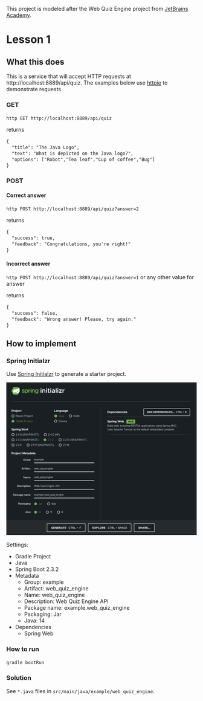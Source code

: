 This project is modeled after the Web Quiz Engine project from [JetBrains Academy](https://hyperskill.org/).

# Lesson 1

## What this does

This is a service that will accept HTTP requests at http://localhost:8889/api/quiz.
The examples below use [httpie](https://httpie.org/) to demonstrate requests.

### GET

`http GET http://localhost:8889/api/quiz`

returns

```
{
  "title": "The Java Logo",
  "text": "What is depicted on the Java logo?",
  "options": ["Robot","Tea leaf","Cup of coffee","Bug"]
}
```

### POST

#### Correct answer

`http POST http://localhost:8889/api/quiz?answer=2`

returns

```
{
  "success": true,
  "feedback": "Congratulations, you're right!"
}
```

#### Incorrect answer

`http POST http://localhost:8889/api/quiz?answer=1` or any other value for answer

returns

```
{
  "success": false,
  "feedback": "Wrong answer! Please, try again."
}
```

## How to implement

### Spring Initialzr

Use [Spring Initialzr](https://start.spring.io/) to generate a starter project.

![spring_initialzr_settings](README_assets/images/spring_initialzr.png)

Settings:

- Gradle Project
- Java
- Spring Boot 2.3.2
- Metadata
  - Group: example
  - Artifact: web_quiz_engine
  - Name: web_quiz_engine
  - Description: Web Quiz Engine API
  - Package name: example.web_quiz_engine
  - Packaging: Jar
  - Java: 14
- Dependencies
  - Spring Web

### How to run

`gradle bootRun`

### Solution

See `*.java` files in `src/main/java/example/web_quiz_engine`.
